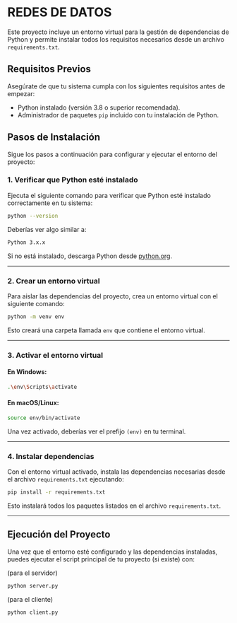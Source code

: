 # REDES DE DATOS

Este proyecto incluye un entorno virtual para la gestión de dependencias de Python y permite instalar todos los requisitos necesarios desde un archivo `requirements.txt`.

## Requisitos Previos

Asegúrate de que tu sistema cumpla con los siguientes requisitos antes de empezar:

- Python instalado (versión 3.8 o superior recomendada).
- Administrador de paquetes `pip` incluido con tu instalación de Python.

## Pasos de Instalación

Sigue los pasos a continuación para configurar y ejecutar el entorno del proyecto:

### 1. Verificar que Python esté instalado

Ejecuta el siguiente comando para verificar que Python esté instalado correctamente en tu sistema:

```bash
python --version
```

Deberías ver algo similar a:

```bash
Python 3.x.x
```

Si no está instalado, descarga Python desde [python.org](https://www.python.org/downloads/).

---

### 2. Crear un entorno virtual

Para aislar las dependencias del proyecto, crea un entorno virtual con el siguiente comando:

```bash
python -m venv env
```

Esto creará una carpeta llamada `env` que contiene el entorno virtual.

---

### 3. Activar el entorno virtual

#### En Windows:

```bash
.\env\Scripts\activate
```

#### En macOS/Linux:

```bash
source env/bin/activate
```

Una vez activado, deberías ver el prefijo `(env)` en tu terminal.

---

### 4. Instalar dependencias

Con el entorno virtual activado, instala las dependencias necesarias desde el archivo `requirements.txt` ejecutando:

```bash
pip install -r requirements.txt
```

Esto instalará todos los paquetes listados en el archivo `requirements.txt`.

---

## Ejecución del Proyecto

Una vez que el entorno esté configurado y las dependencias instaladas, puedes ejecutar el script principal de tu proyecto (si existe) con:

(para el servidor)
```bash
python server.py
```

(para el cliente)
```bash
python client.py
```

